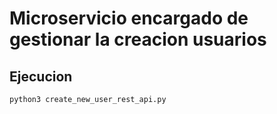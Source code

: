 # Microservicio encargado de gestionar la creacion usuarios

## Ejecucion

```bash
python3 create_new_user_rest_api.py 
```
